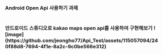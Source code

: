 <br>
<h3>Android Open Api 사용하기 과제<h3>
<br>
안드로이드 스튜디오로 kakao maps open api를 사용하여 구현해보기
![image](https://github.com/jeongho77/Api_Test/assets/115057094/240f88d8-7694-4f1e-8a2c-9c0be566e312)

